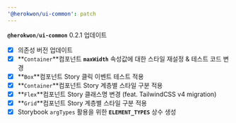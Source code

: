 ```yaml
---
'@herokwon/ui-common': patch
---
```


**`@herokwon/ui-common`** 0.2.1 업데이트

- [x] 의존성 버전 업데이트
- [x] **`Container`**컴포넌트 **`maxWidth`** 속성값에 대한 스타일 재설정 & 테스트 코드 변경
- [x] **`Box`**컴포넌트 Story 클릭 이벤트 테스트 적용
- [x] **`Container`**컴포넌트 Story 계층별 스타일 구분 적용
- [x] **`Flex`**컴포넌트 Story 클래스명 변경 (feat. TailwindCSS v4 migration)
- [x] **`Grid`**컴포넌트 Story 계층별 스타일 구분 적용
- [x] Storybook `argTypes` 활용을 위한 **`ELEMENT_TYPES`** 상수 생성
